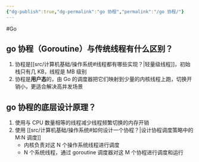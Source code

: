 ```yaml
---
{"dg-publish":true,"dg-permalink":"go 协程","permalink":"/go 协程/"}
---
```



#Go 

## go 协程（Goroutine）与传统线程有什么区别？

1. 协程是[[src/计算机基础/操作系统#线程都有哪些实现？\|轻量级线程]]，初始栈只有几 KB，线程是 MB 级别
2. 协程是**用户态**的，由 Go 的调度器把它们映射到少量的内核线程上跑，切换开销小，更适合解决高并发场景

## go 协程的底层设计原理？

1. 使用与 CPU 数量相等的线程减少线程频繁切换的内存开销
2. 使用 [[src/计算机基础/操作系统#如何设计一个协程？\|设计协程调度策略中的 M:N 调度]]
	- 内核负责对这 N 个操作系统线程进行调度
	- N 个系统线程，通过 goroutine 调度器对这 M 个协程进行调度和运行